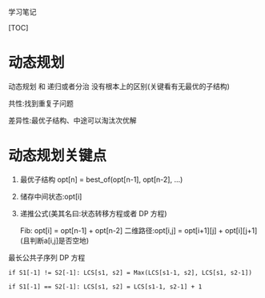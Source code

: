 学习笔记

[TOC]



# 动态规划

动态规划 和 递归或者分治 没有根本上的区别(关键看有无最优的子结构)

共性:找到重复子问题 

差异性:最优子结构、中途可以淘汰次优解



# 动态规划关键点

1. 最优子结构 opt[n] = best_of(opt[n-1], opt[n-2], ...)

2. 储存中间状态:opt[i]

3. 递推公式(美其名曰:状态转移方程或者 DP 方程)

   Fib: opt[i] = opt[n-1] + opt[n-2]
    二维路径:opt[i,j] = opt\[i+1\][j\] + opt[i\][j+1] (且判断a[i,j]是否空地)



最长公共子序列 DP 方程

```
if S1[-1] != S2[-1]: LCS[s1, s2] = Max(LCS[s1-1, s2], LCS[s1, s2-1])

if S1[-1] == S2[-1]: LCS[s1, s2] = LCS[s1-1, s2-1] + 1
```

